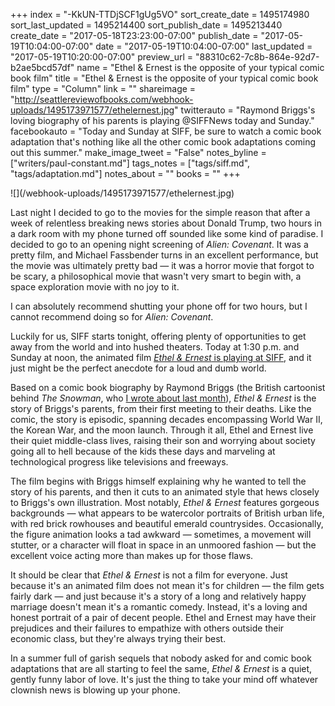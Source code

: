 +++
index = "-KkUN-TTDjSCF1gUg5VO"
sort_create_date = 1495174980
sort_last_updated = 1495214400
sort_publish_date = 1495213440
create_date = "2017-05-18T23:23:00-07:00"
publish_date = "2017-05-19T10:04:00-07:00"
date = "2017-05-19T10:04:00-07:00"
last_updated = "2017-05-19T10:20:00-07:00"
preview_url = "88310c62-7c8b-864e-92d7-b2ae5bcd57df"
name = "Ethel & Ernest is the opposite of your typical comic book film"
title = "Ethel & Ernest is the opposite of your typical comic book film"
type = "Column"
link = ""
shareimage = "http://seattlereviewofbooks.com/webhook-uploads/1495173971577/ethelernest.jpg"
twitterauto = "Raymond Briggs's loving biography of his parents is playing @SIFFNews today and Sunday."
facebookauto = "Today and Sunday at SIFF, be sure to watch a comic book adaptation that's nothing like all the other comic book adaptations coming out this summer."
make_image_tweet = "False"
notes_byline = ["writers/paul-constant.md"]
tags_notes = ["tags/siff.md", "tags/adaptation.md"]
notes_about = ""
books = ""
+++
<p class="image">![](/webhook-uploads/1495173971577/ethelernest.jpg)</p>

Last night I decided to go to the movies for the simple reason that after a week of relentless breaking news stories about Donald Trump, two hours in a dark room with my phone turned off sounded like some kind of paradise. I decided to go to an opening night screening of *Alien: Covenant*. It was a pretty film, and Michael Fassbender turns in an excellent performance, but the movie was ultimately pretty bad — it was a horror movie that forgot to be scary, a philosophical movie that wasn't very smart to begin with, a space exploration movie with no joy to it. 

I can absolutely recommend shutting your phone off for two hours, but I cannot recommend doing so for *Alien: Covenant*.

Luckily for us, SIFF starts tonight, offering plenty of opportunities to get away from the world and into hushed theaters. Today at 1:30 p.m. and Sunday at noon, the animated film [*Ethel & Ernest* is playing at SIFF](https://www.siff.net/festival/ethel-and-ernest), and it just might be the perfect anecdote for a loud and dumb world.

Based on a comic book biography by Raymond Briggs (the British cartoonist behind *The Snowman*, who [I wrote about last month](http://www.seattlereviewofbooks.com/notes/2017/04/13/thursday-comics-hangover-the-unhappiest-childrens-books-in-the-world/)), *Ethel & Ernest* is the story of Briggs's parents, from their first meeting to their deaths. Like the comic, the story is episodic, spanning decades encompassing World War II, the Korean War, and the moon launch. Through it all, Ethel and Ernest live their quiet middle-class lives, raising their son and worrying about society going all to hell because of the kids these days and marveling at technological progress like televisions and freeways.

The film begins with Briggs himself explaining why he wanted to tell the story of his parents, and then it cuts to an animated style that hews closely to Briggs's own illustration. Most notably, *Ethel & Ernest* features gorgeous backgrounds — what appears to be watercolor portraits of British urban life, with red brick rowhouses and beautiful emerald countrysides. Occasionally, the figure animation looks a tad awkward — sometimes, a movement will stutter, or a character will float in space in an unmoored fashion — but the excellent voice acting more than makes up for those flaws.

It should be clear that *Ethel & Ernest* is not a film for everyone. Just because it's an animated film does not mean it's for children — the film gets fairly dark — and just because it's a story of a long and relatively happy marriage doesn't mean it's a romantic comedy. Instead, it's a loving and honest portrait of a pair of decent people. Ethel and Ernest may have their prejudices and their failures to empathize with others outside their economic class, but they're always trying their best.

In a summer full of garish sequels that nobody asked for and comic book adaptations that are all starting to feel the same, *Ethel & Ernest* is a quiet, gently funny labor of love. It's just the thing to take your mind off whatever clownish news is blowing up your phone.